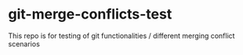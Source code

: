 # git-merge-conflicts-test
This repo is for testing of git functionalities / different merging conflict scenarios



